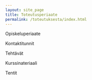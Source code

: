 ```yaml
---
layout: site_page
title: Toteutusperiaate
permalink: /toteutuksesta/index.html 
---
```


Opiskeluperiaate


Kontaktitunnit


Tehtävät


Kurssinateriaali


Tentit


